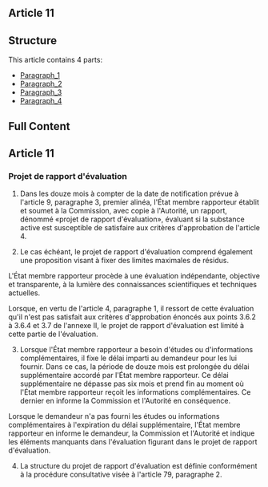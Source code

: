 ## Article 11

## Structure

This article contains 4 parts:

- [Paragraph_1](./Paragraph_1.md)
- [Paragraph_2](./Paragraph_2.md)
- [Paragraph_3](./Paragraph_3.md)
- [Paragraph_4](./Paragraph_4.md)

## Full Content

## Article 11

### Projet de rapport d'évaluation

1. Dans les douze mois à compter de la date de notification prévue à l'article 9, paragraphe 3, premier alinéa, l'État membre rapporteur établit et soumet à la Commission, avec copie à l'Autorité, un rapport, dénommé «projet de rapport d'évaluation», évaluant si la substance active est susceptible de satisfaire aux critères d'approbation de l'article 4.

2. Le cas échéant, le projet de rapport d'évaluation comprend également une proposition visant à fixer des limites maximales de résidus.

L'État membre rapporteur procède à une évaluation indépendante, objective et transparente, à la lumière des connaissances scientifiques et techniques actuelles.

Lorsque, en vertu de l'article 4, paragraphe 1, il ressort de cette évaluation qu'il n'est pas satisfait aux critères d'approbation énoncés aux points 3.6.2 à 3.6.4 et 3.7 de l'annexe II, le projet de rapport d'évaluation est limité à cette partie de l'évaluation.

3. Lorsque l'État membre rapporteur a besoin d'études ou d'informations complémentaires, il fixe le délai imparti au demandeur pour les lui fournir. Dans ce cas, la période de douze mois est prolongée du délai supplémentaire accordé par l'État membre rapporteur. Ce délai supplémentaire ne dépasse pas six mois et prend fin au moment où l'État membre rapporteur reçoit les informations complémentaires. Ce dernier en informe la Commission et l'Autorité en conséquence.

Lorsque le demandeur n'a pas fourni les études ou informations complémentaires à l'expiration du délai supplémentaire, l'État membre rapporteur en informe le demandeur, la Commission et l'Autorité et indique les éléments manquants dans l'évaluation figurant dans le projet de rapport d'évaluation.

4. La structure du projet de rapport d'évaluation est définie conformément à la procédure consultative visée à l'article 79, paragraphe 2.